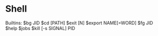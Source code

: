 # Shell

Builtins:
$bg JID
$cd [PATH]
$exit [N]
$export NAME[=WORD]
$fg JID
$help
$jobs
$kill [-s SIGNAL] PID
